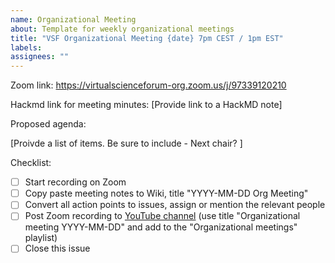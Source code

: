 ```yaml
---
name: Organizational Meeting
about: Template for weekly organizational meetings
title: "VSF Organizational Meeting {date} 7pm CEST / 1pm EST"
labels: 
assignees: ""
---
```


Zoom link:  https://virtualscienceforum-org.zoom.us/j/97339120210

Hackmd link for meeting minutes: [Provide link to a HackMD note]

Proposed agenda:

[Proivde a list of items. Be sure to include - Next chair? ]

Checklist:
- [ ] Start recording on Zoom
- [ ] Copy paste meeting notes to Wiki, title "YYYY-MM-DD Org Meeting"
- [ ] Convert all action points to issues, assign or mention the relevant people
- [ ] Post Zoom recording to [YouTube channel](https://www.youtube.com/channel/UCvQEx4iW7u_x3jX742kUZLw) (use title "Organizational meeting YYYY-MM-DD" and add to the "Organizational meetings" playlist)
- [ ] Close this issue
